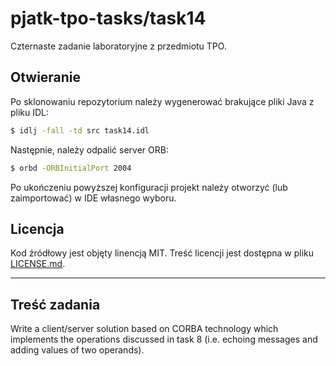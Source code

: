 # pjatk-tpo-tasks/task14

Czternaste zadanie laboratoryjne z przedmiotu TPO.

## Otwieranie

Po sklonowaniu repozytorium należy wygenerować brakujące pliki Java z pliku IDL:
 
```bash
$ idlj -fall -td src task14.idl
```

Następnie, należy odpalić server ORB:

```bash
$ orbd -ORBInitialPort 2004 
```

Po ukończeniu powyższej konfiguracji projekt należy otworzyć (lub zaimportować) w IDE własnego wyboru.

## Licencja

Kod źródłowy jest objęty linencją MIT. Treść licencji jest dostępna w pliku [LICENSE.md](../LICENSE.md).

---

## Treść zadania

Write a client/server solution based on CORBA technology which implements the operations discussed in task 8 (i.e. echoing messages and adding values of two operands).
